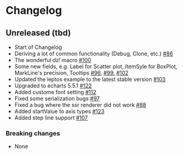 # Changelog

## Unreleased (tbd)
- Start of Changelog
- Deriving a lot of common functionality (Debug, Clone, etc.) [#86](https://github.com/yuankunzhang/charming/pull/86)
- The wonderful dz! macro [#100](https://github.com/yuankunzhang/charming/pull/100)
- Some new fields, e.g. Label for Scatter plot, ItemSyle for BoxPlot, MarkLine's precision, Tooltips [#96](https://github.com/yuankunzhang/charming/pull/96), [#99](https://github.com/yuankunzhang/charming/pull/99), [#102](https://github.com/yuankunzhang/charming/pull/102)
- Updated the leptos example to the latest stable version [#103](https://github.com/yuankunzhang/charming/pull/103)
- Upgraded to echarts 5.5.1 [#122](https://github.com/yuankunzhang/charming/pull/122)
- Added custome font setting [#112](https://github.com/yuankunzhang/charming/pull/112)
- Fixed some serialization bugs [#97](https://github.com/yuankunzhang/charming/pull/97)
- Fixed a bug where the ssr renderer did not work [#88](https://github.com/yuankunzhang/charming/pull/88)
- Added startValue to axis types [#123](https://github.com/yuankunzhang/charming/pull/123)
- Added step line support [#107](https://github.com/yuankunzhang/charming/pull/107)

### Breaking changes
- None
